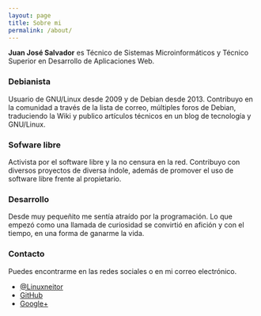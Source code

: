 ```yaml
---
layout: page
title: Sobre mi
permalink: /about/
---
```


**Juan José Salvador** es Técnico de Sistemas Microinformáticos y Técnico Superior en Desarrollo de Aplicaciones Web.

### Debianista
Usuario de GNU/Linux desde 2009 y de Debian desde 2013.
Contribuyo en la comunidad a través de la lista de correo, múltiples foros de Debian, traduciendo la Wiki y publico artículos técnicos en un blog de tecnología y GNU/Linux.

### Sofware libre
Activista por el software libre y la no censura en la red. Contribuyo con diversos proyectos de diversa índole, además de promover el uso de software libre frente al propietario.

### Desarrollo
Desde muy pequeñito me sentía atraído por la programación. Lo que empezó como una llamada de curiosidad se convirtió en afición y con el tiempo, en una forma de ganarme la vida.

### Contacto
Puedes encontrarme en las redes sociales o en mi correo electrónico.
* [@Linuxneitor](http://twitter.com/Linuxneitor)
* [GitHub](http://www.github.com/JuanjoSalvador)
* [Google+](https://plus.google.com/u/0/+JuanjoSalvador)
